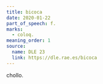 ```yaml
---
title: bicoca
date: 2020-01-22
part_of_speech: f.
marks:
  - coloq.
meaning_order: 1
source:
  name: DLE 23
  link: https://dle.rae.es/bicoca
---
```


chollo.
